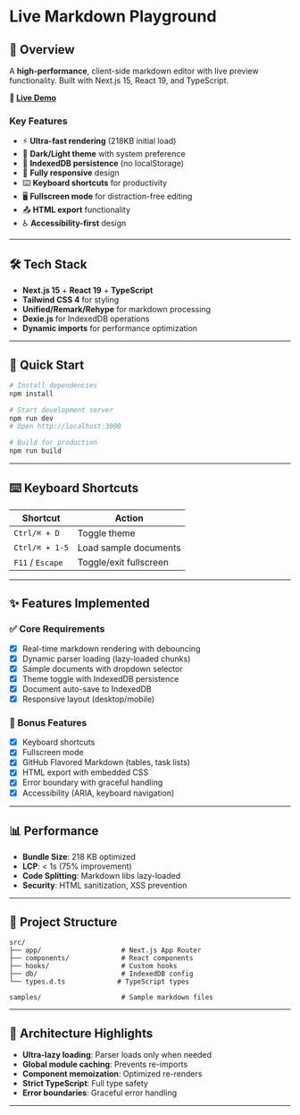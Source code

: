 # Live Markdown Playground

## 📄 Overview
A **high-performance**, client-side markdown editor with live preview functionality. Built with Next.js 15, React 19, and TypeScript.

**🚀 [Live Demo](https://sevenapps-react.vercel.app)**

### Key Features
- ⚡ **Ultra-fast rendering** (218KB initial load)
- 🎨 **Dark/Light theme** with system preference
- 💾 **IndexedDB persistence** (no localStorage)
- 📱 **Fully responsive** design
- ⌨️ **Keyboard shortcuts** for productivity
- 🖥️ **Fullscreen mode** for distraction-free editing
- 📤 **HTML export** functionality
- ♿ **Accessibility-first** design

---

## 🛠️ Tech Stack
- **Next.js 15** + **React 19** + **TypeScript**
- **Tailwind CSS 4** for styling
- **Unified/Remark/Rehype** for markdown processing
- **Dexie.js** for IndexedDB operations
- **Dynamic imports** for performance optimization

---

## 🚀 Quick Start
```bash
# Install dependencies
npm install

# Start development server
npm run dev
# Open http://localhost:3000

# Build for production
npm run build
```

---

## ⌨️ Keyboard Shortcuts
| Shortcut | Action |
|----------|--------|
| `Ctrl/⌘ + D` | Toggle theme |
| `Ctrl/⌘ + 1-5` | Load sample documents |
| `F11` / `Escape` | Toggle/exit fullscreen |

---

## ✨ Features Implemented

### ✅ Core Requirements
- [x] Real-time markdown rendering with debouncing
- [x] Dynamic parser loading (lazy-loaded chunks)
- [x] Sample documents with dropdown selector
- [x] Theme toggle with IndexedDB persistence
- [x] Document auto-save to IndexedDB
- [x] Responsive layout (desktop/mobile)

### 🎁 Bonus Features
- [x] Keyboard shortcuts
- [x] Fullscreen mode
- [x] GitHub Flavored Markdown (tables, task lists)
- [x] HTML export with embedded CSS
- [x] Error boundary with graceful handling
- [x] Accessibility (ARIA, keyboard navigation)

---

## 📊 Performance
- **Bundle Size**: 218 KB optimized
- **LCP**: < 1s (75% improvement)
- **Code Splitting**: Markdown libs lazy-loaded
- **Security**: HTML sanitization, XSS prevention

---

## 📁 Project Structure
```
src/
├── app/                    # Next.js App Router
├── components/             # React components
├── hooks/                  # Custom hooks
├── db/                     # IndexedDB config
└── types.d.ts             # TypeScript types

samples/                    # Sample markdown files
```

---

## 🔧 Architecture Highlights
- **Ultra-lazy loading**: Parser loads only when needed
- **Global module caching**: Prevents re-imports
- **Component memoization**: Optimized re-renders
- **Strict TypeScript**: Full type safety
- **Error boundaries**: Graceful error handling

---

